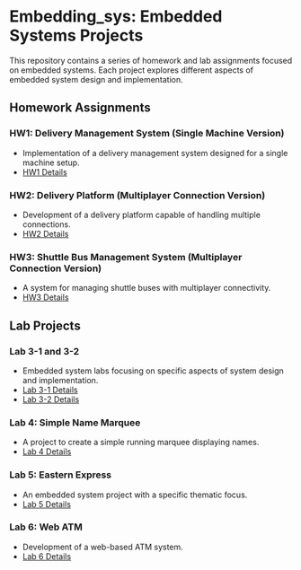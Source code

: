 # Embedding_sys: Embedded Systems Projects

This repository contains a series of homework and lab assignments focused on embedded systems. Each project explores different aspects of embedded system design and implementation.

## Homework Assignments

### HW1: Delivery Management System (Single Machine Version)
- Implementation of a delivery management system designed for a single machine setup.
- [HW1 Details](https://github.com/henry890112/Embedding_sys/blob/main/hw1/)

### HW2: Delivery Platform (Multiplayer Connection Version)
- Development of a delivery platform capable of handling multiple connections.
- [HW2 Details](https://github.com/henry890112/Embedding_sys/blob/main/hw2/)

### HW3: Shuttle Bus Management System (Multiplayer Connection Version)
- A system for managing shuttle buses with multiplayer connectivity.
- [HW3 Details](https://github.com/henry890112/Embedding_sys/blob/main/hw3/)

## Lab Projects

### Lab 3-1 and 3-2
- Embedded system labs focusing on specific aspects of system design and implementation.
- [Lab 3-1 Details](https://github.com/henry890112/Embedding_sys/blob/main/lab3/lab3-1/)
- [Lab 3-2 Details](https://github.com/henry890112/Embedding_sys/blob/main/lab3/lab3-2/)

### Lab 4: Simple Name Marquee
- A project to create a simple running marquee displaying names.
- [Lab 4 Details](https://github.com/henry890112/Embedding_sys/blob/main/lab4/)

### Lab 5: Eastern Express
- An embedded system project with a specific thematic focus.
- [Lab 5 Details](https://github.com/henry890112/Embedding_sys/blob/main/lab5/)

### Lab 6: Web ATM
- Development of a web-based ATM system.
- [Lab 6 Details](https://github.com/henry890112/Embedding_sys/blob/main/lab6/)
